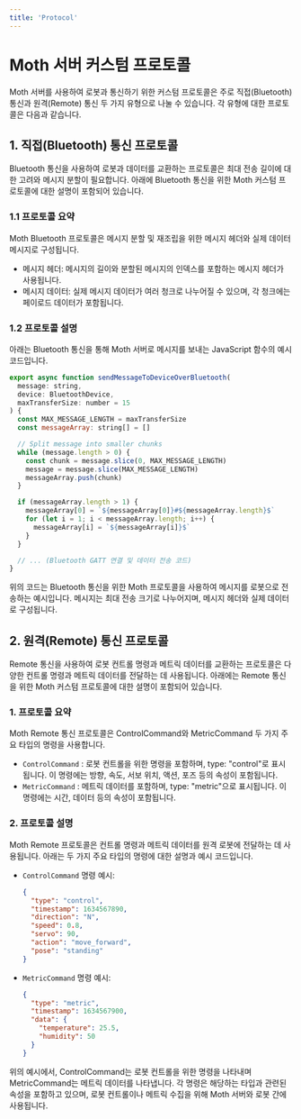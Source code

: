 ```yaml
---
title: 'Protocol'
---
```


# Moth 서버 커스텀 프로토콜

Moth 서버를 사용하여 로봇과 통신하기 위한 커스텀 프로토콜은 주로 직접(Bluetooth) 통신과 원격(Remote) 통신 두 가지 유형으로 나눌 수 있습니다. 각 유형에 대한 프로토콜은 다음과 같습니다.

## 1. 직접(Bluetooth) 통신 프로토콜

Bluetooth 통신을 사용하여 로봇과 데이터를 교환하는 프로토콜은 최대 전송 길이에 대한 고려와 메시지 분할이 필요합니다. 아래에 Bluetooth 통신을 위한 Moth 커스텀 프로토콜에 대한 설명이 포함되어 있습니다.

### 1.1 프로토콜 요약

Moth Bluetooth 프로토콜은 메시지 분할 및 재조립을 위한 메시지 헤더와 실제 데이터 메시지로 구성됩니다.

- 메시지 헤더: 메시지의 길이와 분할된 메시지의 인덱스를 포함하는 메시지 헤더가 사용됩니다.
- 메시지 데이터: 실제 메시지 데이터가 여러 청크로 나누어질 수 있으며, 각 청크에는 페이로드 데이터가 포함됩니다.

### 1.2 프로토콜 설명

아래는 Bluetooth 통신을 통해 Moth 서버로 메시지를 보내는 JavaScript 함수의 예시 코드입니다.

```js
export async function sendMessageToDeviceOverBluetooth(
  message: string,
  device: BluetoothDevice,
  maxTransferSize: number = 15
) {
  const MAX_MESSAGE_LENGTH = maxTransferSize
  const messageArray: string[] = []

  // Split message into smaller chunks
  while (message.length > 0) {
    const chunk = message.slice(0, MAX_MESSAGE_LENGTH)
    message = message.slice(MAX_MESSAGE_LENGTH)
    messageArray.push(chunk)
  }

  if (messageArray.length > 1) {
    messageArray[0] = `${messageArray[0]}#${messageArray.length}$`
    for (let i = 1; i < messageArray.length; i++) {
      messageArray[i] = `${messageArray[i]}$`
    }
  }

  // ... (Bluetooth GATT 연결 및 데이터 전송 코드)
}
```

위의 코드는 Bluetooth 통신을 위한 Moth 프로토콜을 사용하여 메시지를 로봇으로 전송하는 예시입니다. 메시지는 최대 전송 크기로 나누어지며, 메시지 헤더와 실제 데이터로 구성됩니다.

## 2. 원격(Remote) 통신 프로토콜

Remote 통신을 사용하여 로봇 컨트롤 명령과 메트릭 데이터를 교환하는 프로토콜은 다양한 컨트롤 명령과 메트릭 데이터를 전달하는 데 사용됩니다. 아래에는 Remote 통신을 위한 Moth 커스텀 프로토콜에 대한 설명이 포함되어 있습니다.

### 1. 프로토콜 요약

Moth Remote 통신 프로토콜은 ControlCommand와 MetricCommand 두 가지 주요 타입의 명령을 사용합니다.

- `ControlCommand` : 로봇 컨트롤을 위한 명령을 포함하며, type: "control"로 표시됩니다. 이 명령에는 방향, 속도, 서보 위치, 액션, 포즈 등의 속성이 포함됩니다.
- `MetricCommand` : 메트릭 데이터를 포함하며, type: "metric"으로 표시됩니다. 이 명령에는 시간, 데이터 등의 속성이 포함됩니다.

### 2. 프로토콜 설명

Moth Remote 프로토콜은 컨트롤 명령과 메트릭 데이터를 원격 로봇에 전달하는 데 사용됩니다. 아래는 두 가지 주요 타입의 명령에 대한 설명과 예시 코드입니다.

- `ControlCommand` 명령 예시:

  ```json
  {
    "type": "control",
    "timestamp": 1634567890,
    "direction": "N",
    "speed": 0.8,
    "servo": 90,
    "action": "move_forward",
    "pose": "standing"
  }
  ```

- `MetricCommand` 명령 예시:

  ```json
  {
    "type": "metric",
    "timestamp": 1634567900,
    "data": {
      "temperature": 25.5,
      "humidity": 50
    }
  }
  ```

위의 예시에서, ControlCommand는 로봇 컨트롤을 위한 명령을 나타내며 MetricCommand는 메트릭 데이터를 나타냅니다. 각 명령은 해당하는 타입과 관련된 속성을 포함하고 있으며, 로봇 컨트롤이나 메트릭 수집을 위해 Moth 서버와 로봇 간에 사용됩니다.
